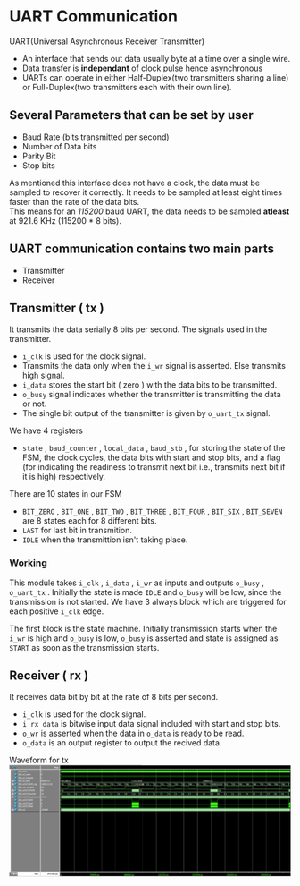 # UART Communication
UART(Universal Asynchronous Receiver Transmitter) 
- An interface that sends out data usually byte at a time over a single wire.
- Data transfer is **independant** of clock pulse hence asynchronous
- UARTs can operate in either Half-Duplex(two transmitters sharing a line) or Full-Duplex(two transmitters each with their own line).

## Several Parameters that can be set by user
- Baud Rate (bits transmitted per second)
- Number of Data bits 
- Parity Bit
- Stop bits

As mentioned this interface does not have a clock, the data must be sampled to recover it correctly. It needs to be sampled at least eight times faster than the rate of the data bits. </br>
This means for an *115200* baud UART, the data needs to be sampled **atleast** at 921.6 KHz (115200 * 8 bits).

## UART communication contains two main parts
- Transmitter
- Receiver

## Transmitter ( tx )
It transmits the data serially 8 bits per second. The signals used in the transmitter.
- ```i_clk``` is used for the clock signal.
- Transmits the data only when the ```i_wr``` signal is asserted. Else transmits high signal.
- ```i_data``` stores the start bit ( zero ) with the data bits to be transmitted.
- ```o_busy``` signal indicates whether the transmitter is transmitting the data or not.
- The single bit output of the transmitter is given by ```o_uart_tx``` signal.

We have 4 registers
- ```state``` , ```baud_counter``` , ```local_data``` , ```baud_stb``` , for storing the state of the FSM, the clock cycles, the data bits with start and stop bits, and a flag (for indicating the readiness to transmit next bit i.e., transmits next bit if it is high) respectively.

There are 10 states in our FSM
- ```BIT_ZERO``` , ```BIT_ONE``` , ```BIT_TWO``` , ```BIT_THREE``` , ```BIT_FOUR``` , ```BIT_SIX``` , ```BIT_SEVEN``` are 8 states each for 8 different bits.
- ```LAST``` for last bit in transmition.
- ```IDLE``` when the transmittion isn't taking place.

### Working
This module takes ```i_clk``` , ```i_data``` , ```i_wr``` as inputs and outputs ```o_busy``` , ```o_uart_tx``` . Initially the state is made ```IDLE``` and ```o_busy``` will be low, since the transmission is not started. We have 3 always block which are triggered for each positive ```i_clk``` edge. 

The first block is the state machine. Initially transmission starts when the ```i_wr``` is high and ```o_busy``` is low, ```o_busy``` is asserted and state is assigned as ```START``` as soon as the transmission starts.

## Receiver ( rx )
It receives data bit by bit at the rate of 8 bits per second.
- ```i_clk``` is used for the clock signal.
- ```i_rx_data``` is bitwise input data signal included with start and stop bits.
- ```o_wr``` is asserted when the data in ```o_data``` is ready to be read.
- ```o_data``` is an output register to output the recived data.

Waveform for tx
![alt text](https://github.com/IEEE-NITK/RISC-V-SoC/blob/main/UART/tx/uart_tx.png)
